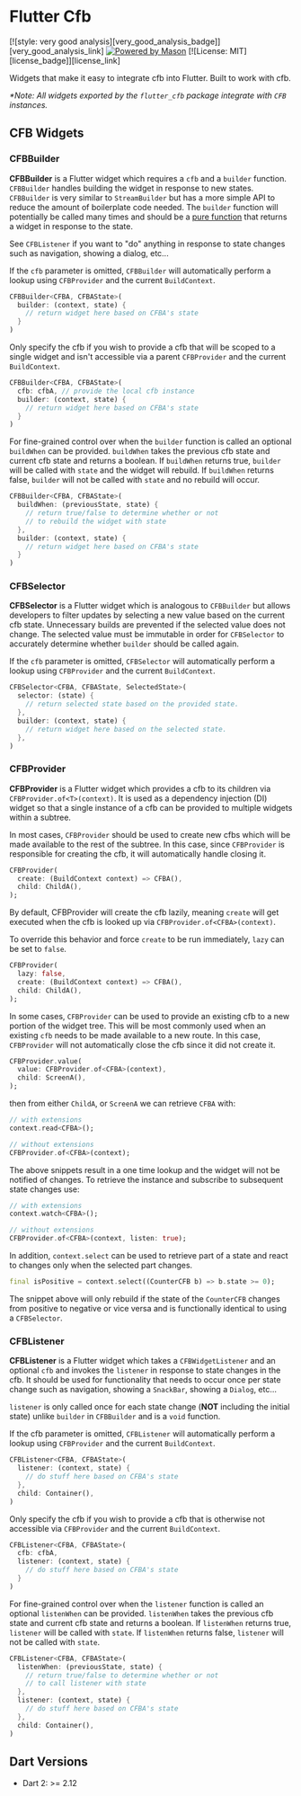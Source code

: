 # Flutter Cfb

[![style: very good analysis][very_good_analysis_badge]][very_good_analysis_link]
[![Powered by Mason](https://img.shields.io/endpoint?url=https%3A%2F%2Ftinyurl.com%2Fmason-badge)](https://github.com/felangel/mason)
[![License: MIT][license_badge]][license_link]

Widgets that make it easy to integrate cfb into Flutter. Built to work with cfb.

_\*Note: All widgets exported by the `flutter_cfb` package integrate with `CFB` instances._

## CFB Widgets

### CFBBuilder

**CFBBuilder** is a Flutter widget which requires a `cfb` and a `builder` function. `CFBBuilder` handles building the widget in response to new states. `CFBBuilder` is very similar to `StreamBuilder` but has a more simple API to reduce the amount of boilerplate code needed. The `builder` function will potentially be called many times and should be a [pure function](https://en.wikipedia.org/wiki/Pure_function) that returns a widget in response to the state.

See `CFBListener` if you want to "do" anything in response to state changes such as navigation, showing a dialog, etc...

If the `cfb` parameter is omitted, `CFBBuilder` will automatically perform a lookup using `CFBProvider` and the current `BuildContext`.

```dart
CFBBuilder<CFBA, CFBAState>(
  builder: (context, state) {
    // return widget here based on CFBA's state
  }
)
```

Only specify the cfb if you wish to provide a cfb that will be scoped to a single widget and isn't accessible via a parent `CFBProvider` and the current `BuildContext`.

```dart
CFBBuilder<CFBA, CFBAState>(
  cfb: cfbA, // provide the local cfb instance
  builder: (context, state) {
    // return widget here based on CFBA's state
  }
)
```

For fine-grained control over when the `builder` function is called an optional `buildWhen` can be provided. `buildWhen` takes the previous cfb state and current cfb state and returns a boolean. If `buildWhen` returns true, `builder` will be called with `state` and the widget will rebuild. If `buildWhen` returns false, `builder` will not be called with `state` and no rebuild will occur.

```dart
CFBBuilder<CFBA, CFBAState>(
  buildWhen: (previousState, state) {
    // return true/false to determine whether or not
    // to rebuild the widget with state
  },
  builder: (context, state) {
    // return widget here based on CFBA's state
  }
)
```

### CFBSelector

**CFBSelector** is a Flutter widget which is analogous to `CFBBuilder` but allows developers to filter updates by selecting a new value based on the current cfb state. Unnecessary builds are prevented if the selected value does not change. The selected value must be immutable in order for `CFBSelector` to accurately determine whether `builder` should be called again.

If the `cfb` parameter is omitted, `CFBSelector` will automatically perform a lookup using `CFBProvider` and the current `BuildContext`.

```dart
CFBSelector<CFBA, CFBAState, SelectedState>(
  selector: (state) {
    // return selected state based on the provided state.
  },
  builder: (context, state) {
    // return widget here based on the selected state.
  },
)
```

### CFBProvider

**CFBProvider** is a Flutter widget which provides a cfb to its children via `CFBProvider.of<T>(context)`. It is used as a dependency injection (DI) widget so that a single instance of a cfb can be provided to multiple widgets within a subtree.

In most cases, `CFBProvider` should be used to create new cfbs which will be made available to the rest of the subtree. In this case, since `CFBProvider` is responsible for creating the cfb, it will automatically handle closing it.

```dart
CFBProvider(
  create: (BuildContext context) => CFBA(),
  child: ChildA(),
);
```

By default, CFBProvider will create the cfb lazily, meaning `create` will get executed when the cfb is looked up via `CFBProvider.of<CFBA>(context)`.

To override this behavior and force `create` to be run immediately, `lazy` can be set to `false`.

```dart
CFBProvider(
  lazy: false,
  create: (BuildContext context) => CFBA(),
  child: ChildA(),
);
```

In some cases, `CFBProvider` can be used to provide an existing cfb to a new portion of the widget tree. This will be most commonly used when an existing `cfb` needs to be made available to a new route. In this case, `CFBProvider` will not automatically close the cfb since it did not create it.

```dart
CFBProvider.value(
  value: CFBProvider.of<CFBA>(context),
  child: ScreenA(),
);
```

then from either `ChildA`, or `ScreenA` we can retrieve `CFBA` with:

```dart
// with extensions
context.read<CFBA>();

// without extensions
CFBProvider.of<CFBA>(context);
```

The above snippets result in a one time lookup and the widget will not be notified of changes. To retrieve the instance and subscribe to subsequent state changes use:

```dart
// with extensions
context.watch<CFBA>();

// without extensions
CFBProvider.of<CFBA>(context, listen: true);
```

In addition, `context.select` can be used to retrieve part of a state and react to changes only when the selected part changes.

```dart
final isPositive = context.select((CounterCFB b) => b.state >= 0);
```

The snippet above will only rebuild if the state of the `CounterCFB` changes from positive to negative or vice versa and is functionally identical to using a `CFBSelector`.

### CFBListener

**CFBListener** is a Flutter widget which takes a `CFBWidgetListener` and an optional `cfb` and invokes the `listener` in response to state changes in the cfb. It should be used for functionality that needs to occur once per state change such as navigation, showing a `SnackBar`, showing a `Dialog`, etc...

`listener` is only called once for each state change (**NOT** including the initial state) unlike `builder` in `CFBBuilder` and is a `void` function.

If the cfb parameter is omitted, `CFBListener` will automatically perform a lookup using `CFBProvider` and the current `BuildContext`.

```dart
CFBListener<CFBA, CFBAState>(
  listener: (context, state) {
    // do stuff here based on CFBA's state
  },
  child: Container(),
)
```

Only specify the cfb if you wish to provide a cfb that is otherwise not accessible via `CFBProvider` and the current `BuildContext`.

```dart
CFBListener<CFBA, CFBAState>(
  cfb: cfbA,
  listener: (context, state) {
    // do stuff here based on CFBA's state
  }
)
```

For fine-grained control over when the `listener` function is called an optional `listenWhen` can be provided. `listenWhen` takes the previous cfb state and current cfb state and returns a boolean. If `listenWhen` returns true, `listener` will be called with `state`. If `listenWhen` returns false, `listener` will not be called with `state`.

```dart
CFBListener<CFBA, CFBAState>(
  listenWhen: (previousState, state) {
    // return true/false to determine whether or not
    // to call listener with state
  },
  listener: (context, state) {
    // do stuff here based on CFBA's state
  },
  child: Container(),
)
```

## Dart Versions

- Dart 2: >= 2.12

